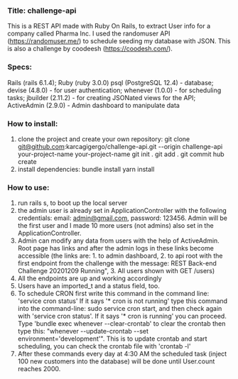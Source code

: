 ### Title: challenge-api
This is a REST API made with Ruby On Rails, to extract User info for a company called Pharma Inc.
I used the randomuser API (https://randomuser.me/) to schedule seeding my database with JSON.
This is also a challenge by coodeesh (https://coodesh.com/).

### Specs:
  Rails (rails 6.1.4);
  Ruby (ruby 3.0.0)
  psql (PostgreSQL 12.4) - database;
  devise (4.8.0) - for user authentication;
  whenever (1.0.0) - for scheduling tasks;
  jbuilder (2.11.2) - for creating JSONated views for the API;
  ActiveAdmin (2.9.0) - Admin dashboard to manipulate data


### How to install:

1. clone the project and create your own repository:
  git clone git@github.com:karcagigergo/challenge-api.git --origin challenge-api your-project-name
  your-project-name
  git init .
  git add .
  git commit
  hub create
2. install dependencies:
  bundle install
  yarn install

### How to use:
1. run rails s, to boot up the local server
2. the admin user is already set in ApplicationController with the following credentials: email: admin@gmail.com, password: 123456. Admin will be the first user and I made 10 more users (not admins) also set in the ApplicationController.
3. Admin can modify any data from users with the help of ActiveAdmin. Root page has links and after the admin logs in these links become accessible (the links are: 1. to admin dashboard, 2. to api root with the first endpoint from the challenge with the message: REST Back-end Challenge 20201209 Running", 3. All users shown with GET /users)
4. All the endpoints are up and working accordingly
5. Users have an imported_t and a status field, too.
6. To schedule CRON first write this command in the command line: 'service cron status'
   If it says '* cron is not running' type this command into the command-line: sudo service cron start, and then check
   again with 'service cron status'. If it says '* cron is running' you can proceed.
   Type 'bundle exec whenever --clear-crontab' to clear the crontab then type this: "whenever --update-crontab --set environment='development'". This is to update crontab and start scheduling, you can check the crontab file with
   'crontab -l'
7. After these commands every day at 4:30 AM the scheduled task (inject 100 new customers into the database) will be done until User.count reaches 2000.
